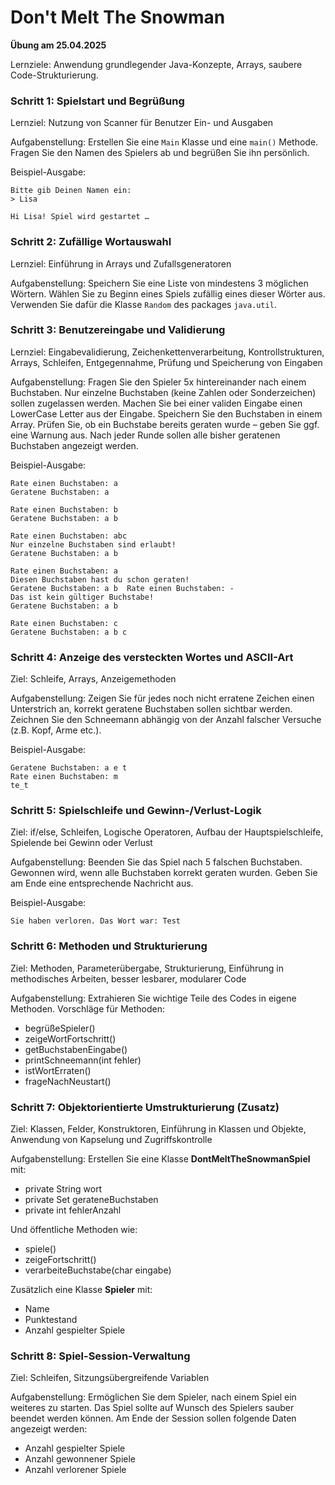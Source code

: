 # Don't Melt The Snowman
__Übung am 25.04.2025__

Lernziele: Anwendung grundlegender Java-Konzepte, Arrays, saubere Code-Strukturierung.

### Schritt 1: Spielstart und Begrüßung
Lernziel: Nutzung von Scanner für Benutzer Ein- und Ausgaben

Aufgabenstellung:
Erstellen Sie eine `Main` Klasse und eine `main()` Methode.
Fragen Sie den Namen des Spielers ab und begrüßen Sie ihn persönlich.

Beispiel-Ausgabe:
```
Bitte gib Deinen Namen ein:
> Lisa

Hi Lisa! Spiel wird gestartet …
```

### Schritt 2: Zufällige Wortauswahl
Lernziel: Einführung in Arrays und Zufallsgeneratoren

Aufgabenstellung:
Speichern Sie eine Liste von mindestens 3 möglichen Wörtern.
Wählen Sie zu Beginn eines Spiels zufällig eines dieser Wörter aus. Verwenden Sie dafür die Klasse `Random` des packages `java.util`.

### Schritt 3: Benutzereingabe und Validierung
Lernziel: Eingabevalidierung, Zeichenkettenverarbeitung, Kontrollstrukturen, Arrays, Schleifen, Entgegennahme, Prüfung und Speicherung von Eingaben

Aufgabenstellung:
Fragen Sie den Spieler 5x hintereinander nach einem Buchstaben.
Nur einzelne Buchstaben (keine Zahlen oder Sonderzeichen) sollen zugelassen werden.
Machen Sie bei einer validen Eingabe einen LowerCase Letter aus der Eingabe.
Speichern Sie den Buchstaben in einem Array.
Prüfen Sie, ob ein Buchstabe bereits geraten wurde – geben Sie ggf. eine Warnung aus.
Nach jeder Runde sollen alle bisher geratenen Buchstaben angezeigt werden.

Beispiel-Ausgabe:
```
Rate einen Buchstaben: a
Geratene Buchstaben: a

Rate einen Buchstaben: b
Geratene Buchstaben: a b

Rate einen Buchstaben: abc
Nur einzelne Buchstaben sind erlaubt!
Geratene Buchstaben: a b

Rate einen Buchstaben: a
Diesen Buchstaben hast du schon geraten!
Geratene Buchstaben: a b  Rate einen Buchstaben: -
Das ist kein gültiger Buchstabe!
Geratene Buchstaben: a b

Rate einen Buchstaben: c
Geratene Buchstaben: a b c
```

### Schritt 4: Anzeige des versteckten Wortes und ASCII-Art
Ziel: Schleife, Arrays, Anzeigemethoden

Aufgabenstellung:
Zeigen Sie für jedes noch nicht erratene Zeichen einen Unterstrich an, korrekt geratene Buchstaben sollen sichtbar werden.
Zeichnen Sie den Schneemann abhängig von der Anzahl falscher Versuche (z.B. Kopf, Arme etc.).

Beispiel-Ausgabe:
```
Geratene Buchstaben: a e t 
Rate einen Buchstaben: m
te_t
```

### Schritt 5: Spielschleife und Gewinn-/Verlust-Logik
Ziel: if/else, Schleifen, Logische Operatoren, Aufbau der Hauptspielschleife, Spielende bei Gewinn oder Verlust

Aufgabenstellung:
Beenden Sie das Spiel nach 5 falschen Buchstaben.
Gewonnen wird, wenn alle Buchstaben korrekt geraten wurden.
Geben Sie am Ende eine entsprechende Nachricht aus.

Beispiel-Ausgabe:
```
Sie haben verloren. Das Wort war: Test
```

### Schritt 6: Methoden und Strukturierung
Ziel: Methoden, Parameterübergabe, Strukturierung, Einführung in methodisches Arbeiten, besser lesbarer, modularer Code

Aufgabenstellung:
Extrahieren Sie wichtige Teile des Codes in eigene Methoden. Vorschläge für Methoden:
* begrüßeSpieler()
* zeigeWortFortschritt()
* getBuchstabenEingabe()
* printSchneemann(int fehler)
* istWortErraten()
* frageNachNeustart()

### Schritt 7: Objektorientierte Umstrukturierung (Zusatz)
Ziel: Klassen, Felder, Konstruktoren, Einführung in Klassen und Objekte, Anwendung von Kapselung und Zugriffskontrolle

Aufgabenstellung:
Erstellen Sie eine Klasse **DontMeltTheSnowmanSpiel** mit:
* private String wort
* private Set<Character> gerateneBuchstaben
* private int fehlerAnzahl

Und öffentliche Methoden wie:
* spiele()
* zeigeFortschritt()
* verarbeiteBuchstabe(char eingabe)

Zusätzlich eine Klasse **Spieler** mit:
* Name
* Punktestand
* Anzahl gespielter Spiele

### Schritt 8: Spiel-Session-Verwaltung 
Ziel: Schleifen, Sitzungsübergreifende Variablen

Aufgabenstellung:
Ermöglichen Sie dem Spieler, nach einem Spiel ein weiteres zu starten. Das Spiel sollte auf Wunsch des Spielers sauber beendet werden können.
Am Ende der Session sollen folgende Daten angezeigt werden:
* Anzahl gespielter Spiele
* Anzahl gewonnener Spiele
* Anzahl verlorener Spiele
